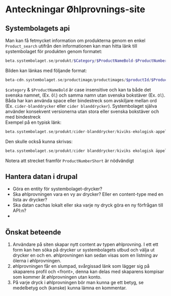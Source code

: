 # Anteckningar Øhlprovnings-site
## Systembolagets api
Man kan få fetmycket information om produkterna genom en enkel `Product_search` utifrån den informationen kan man hitta länk till systembolaget för produkten genom formatet:
```php
beta.systembolaget.se/produkt/$Category/$ProductNameBold-$ProductNumberShort
```
Bilden kan länkas med följande format:
```php
beta-cdn.systembolaget.se/productimage/productimages/$productId/$ProductId.png
```
`$category` & `$ProductNameBold` är case insensitive och kan ta både det svenska namnet, (Ex. `Öl`) och samma namn utan svenska bokstäver (Ex. `Ol`). Båda har kan använda space eller bindestreck som avskiljare mellan ord (Ex. `cider-blanddrycker` eller `cider blanddrycker`).
Systembolaget själva använder konsekvent versionerna utan stora eller svenska bokstäver och med bindestreck<br>
Exempel på en typisk länk:
```php
beta.systembolaget.se/produkt/cider-blanddrycker/kiviks-ekologisk-appelcider-181403
```
Den skulle också kunna skrivas:
```php
beta.systembolaget.se/produkt/cider blanddrycker/kiviks ekologisk äppelcider-181403
```
Notera att strecket framför `ProductNumberShort` är nödvändigt
## Hantera datan i drupal
* Göra en entity för systembolaget-drycker?
* Ska øhlprovningen vara en vy av drycker? Eller en content-type med en lista av drycker?
* Ska datan cachas lokalt eller ska varje ny dryck göra en ny förfrågan till API:n?
* 


## Önskat beteende
1. Användare på siten skapar nytt content av typen øhlprovning. I ett ett form kan hen söka på drycker ur systembolagets utbud och välja ut drycker en och en. øhlprovningen kan sedan visas som en listning av ölerna i øhlprovningen.
2. øhlprovningen får en slumpad, svårgissad länk som lägger sig på skaparens profil och \<front>, denna kan delas med skaparens kompisar som kommer åt øhlprovningen utan konto.
3. På varje dryck i øhlprovningen bör man kunna ge ett betyg, se medelbetyg och (kanske) kunna lämna en kommentar.